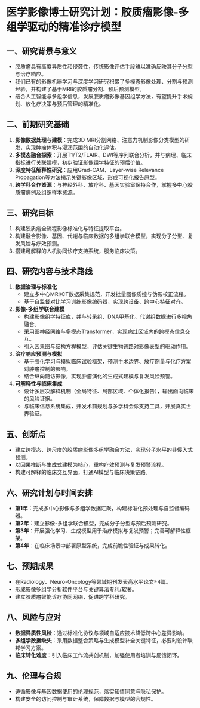 # 医学影像博士研究计划：胶质瘤影像-多组学驱动的精准诊疗模型

## 一、研究背景与意义
- 胶质瘤具有高度异质性和侵袭性，传统影像评估手段难以准确反映其分子分型与治疗响应。
- 我们已有的影像机器学习与深度学习研究积累了多模态影像处理、分割与预测经验，并构建了基于MRI的胶质瘤分割、预后预测模型。
- 结合人工智能与多组学信息，发展胶质瘤影像基因组学方法，有望提升手术规划、放化疗决策与预后管理的精准化。

## 二、前期研究基础
1. **影像数据处理与建模**：完成3D MRI分割网络、注意力机制影像分类模型的研发，实现肿瘤体积与浸润范围的自动化评估。
2. **多模态融合探索**：开展T1/T2/FLAIR、DWI等序列联合分析，并与病理、临床指标进行关联建模，初步验证影像组学特征的预后价值。
3. **深度特征解释性研究**：应用Grad-CAM、Layer-wise Relevance Propagation等方法揭示关键影像区域，形成可视化报告原型。
4. **跨学科合作资源**：与神经外科、放疗科、基因实验室保持合作，掌握多中心胶质瘤病例及组织样本资源。

## 三、研究目标
1. 构建胶质瘤全流程影像标准化与特征提取平台。
2. 构建融合影像、基因、代谢与临床数据的多组学联合模型，实现分子分型、复发风险与疗效预测。
3. 搭建可解释的人机协同诊疗支持系统，服务临床决策。

## 四、研究内容与技术路线
1. **数据治理与标准化**
   - 建立多中心MRI/CT数据采集规范，开发批量图像质控与伪影校正流程。
   - 基于自监督对比学习训练影像编码器，实现跨设备、跨中心特征对齐。
2. **影像-多组学联合建模**
   - 构建影像组学特征库，并与转录组、DNA甲基化、代谢组数据进行多视角融合。
   - 采用图神经网络与多模态Transformer，实现病灶区域内的跨模态信息交互。
   - 引入因果图与结构方程模型，评估关键生物通路对影像表型的驱动作用。
3. **治疗响应预测与模拟**
   - 基于强化学习与模拟临床试验框架，预测手术边界、放疗剂量与化疗方案对肿瘤控制的影响。
   - 结合纵向随访影像，实现肿瘤演化的生成式建模与复发风险预警。
4. **可解释性与临床集成**
   - 设计多层次解释机制（全局特征、局部区域、个体化报告），输出面向临床的风险证据。
   - 与临床信息系统集成，开发术前规划与多学科会诊支持工具，开展真实世界验证。

## 五、创新点
- 建立跨模态、跨尺度的胶质瘤影像多组学融合方法，实现分子水平的非侵入式预测。
- 以因果推断与生成式建模为核心，重构疗效预测与复发预警流程。
- 构建可解释的临床交互界面，打通AI模型与临床决策链路。

## 六、研究计划与时间安排
- **第1年**：完成多中心影像与多组学数据汇聚，构建标准化预处理与自监督编码器。
- **第2年**：建立影像-多组学联合模型，完成分子分型与预后预测研究。
- **第3年**：开展强化学习、生成模型用于治疗模拟与复发预警；完善可解释性框架。
- **第4年**：在临床场景中部署原型系统，完成前瞻性验证与成果转化。

## 七、预期成果
- 在Radiology、Neuro-Oncology等领域期刊发表高水平论文≥4篇。
- 形成影像多组学分析软件平台与关键算法专利/软著。
- 建立胶质瘤智能诊疗协同网络，促进跨学科研究。

## 八、风险与应对
- **数据异质性风险**：通过标准化协议与领域自适应技术降低跨中心差异影响。
- **多组学数据缺失**：采用数据整合策略与生成模型补全关键特征，必要时设计联邦学习方案。
- **临床转化难度**：引入临床工作流共创机制，加强使用者培训与反馈闭环。

## 九、伦理与合规
- 遵循影像与基因数据使用的伦理规范，落实知情同意与隐私保护。
- 构建安全的访问控制与审计系统，保障数据与模型的合规性。
